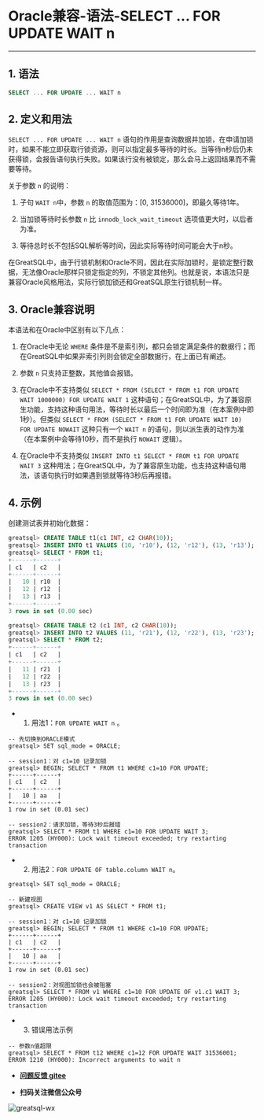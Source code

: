 # Oracle兼容-语法-SELECT ... FOR UPDATE WAIT n
---


## 1. 语法

```sql
SELECT ... FOR UPDATE ... WAIT n
```

## 2. 定义和用法

`SELECT ... FOR UPDATE ... WAIT n` 语句的作用是查询数据并加锁，在申请加锁时，如果不能立即获取行锁资源，则可以指定最多等待的时长。当等待n秒后仍未获得锁，会报告语句执行失败。如果该行没有被锁定，那么会马上返回结果而不需要等待。

关于参数 `n` 的说明：

1. 子句 `WAIT n`中，参数 `n` 的取值范围为：[0, 31536000]，即最久等待1年。

2. 当加锁等待时长参数 `n` 比 `innodb_lock_wait_timeout` 选项值更大时，以后者为准。

3. 等待总时长不包括SQL解析等时间，因此实际等待时间可能会大于n秒。

在GreatSQL中，由于行锁机制和Oracle不同，因此在实际加锁时，是锁定整行数据，无法像Oracle那样只锁定指定的列，不锁定其他列。也就是说，本语法只是兼容Oracle风格用法，实际行锁加锁还和GreatSQL原生行锁机制一样。

## 3. Oracle兼容说明

本语法和在Oracle中区别有以下几点：

1. 在Oracle中无论 `WHERE` 条件是不是索引列，都只会锁定满足条件的数据行；而在GreatSQL中如果非索引列则会锁定全部数据行，在上面已有阐述。

2. 参数 `n` 只支持正整数，其他值会报错。

3. 在Oracle中不支持类似 `SELECT * FROM (SELECT * FROM t1 FOR UPDATE WAIT 1000000) FOR UPDATE WAIT 1` 这种语句；在GreatSQL中，为了兼容原生功能，支持这种语句用法，等待时长以最后一个时间即为准（在本案例中即1秒）。但类似 `SELECT * FROM (SELECT * FROM t1 FOR UPDATE WAIT 10) FOR UPDATE NOWAIT` 这种只有一个 `WAIT n` 的语句，则以派生表的动作为准（在本案例中会等待10秒，而不是执行 `NOWAIT` 逻辑）。

6. 在Oracle中不支持类似 `INSERT INTO t1 SELECT * FROM t1 FOR UPDATE WAIT 3` 这种用法；在GreatSQL中，为了兼容原生功能，也支持这种语句用法，该语句执行时如果遇到锁就等待3秒后再报错。


## 4. 示例

创建测试表并初始化数据：
```sql
greatsql> CREATE TABLE t1(c1 INT, c2 CHAR(10));
greatsql> INSERT INTO t1 VALUES (10, 'r10'), (12, 'r12'), (13, 'r13');
greatsql> SELECT * FROM t1;
+------+------+
| c1   | c2   |
+------+------+
|   10 | r10  |
|   12 | r12  |
|   13 | r13  |
+------+------+
3 rows in set (0.00 sec)

greatsql> CREATE TABLE t2 (c1 INT, c2 CHAR(10));
greatsql> INSERT INTO t2 VALUES (11, 'r21'), (12, 'r22'), (13, 'r23');
greatsql> SELECT * FROM t2;
+------+------+
| c1   | c2   |
+------+------+
|   11 | r21  |
|   12 | r22  |
|   13 | r23  |
+------+------+
3 rows in set (0.00 sec)
```

- 1. 用法1：`FOR UPDATE WAIT n` 。

```
-- 先切换到ORACLE模式
greatsql> SET sql_mode = ORACLE;

-- session1：对 c1=10 记录加锁
greatsql> BEGIN; SELECT * FROM t1 WHERE c1=10 FOR UPDATE;
+------+------+
| c1   | c2   |
+------+------+
|   10 | aa   |
+------+------+
1 row in set (0.01 sec)

-- session2：请求加锁，等待3秒后报错
greatsql> SELECT * FROM t1 WHERE c1=10 FOR UPDATE WAIT 3;
ERROR 1205 (HY000): Lock wait timeout exceeded; try restarting transaction
```

- 2. 用法2：`FOR UPDATE OF table.column WAIT n`。

```
greatsql> SET sql_mode = ORACLE;

-- 新建视图
greatsql> CREATE VIEW v1 AS SELECT * FROM t1;

-- session1：对 c1=10 记录加锁
greatsql> BEGIN; SELECT * FROM t1 WHERE c1=10 FOR UPDATE;
+------+------+
| c1   | c2   |
+------+------+
|   10 | aa   |
+------+------+
1 row in set (0.01 sec)

-- session2：对视图加锁也会被阻塞
greatsql> SELECT * FROM v1 WHERE c1=10 FOR UPDATE OF v1.c1 WAIT 3;
ERROR 1205 (HY000): Lock wait timeout exceeded; try restarting transaction
```

- 3. 错误用法示例

```
-- 参数n值超限
greatsql> SELECT * FROM t12 WHERE c1=12 FOR UPDATE WAIT 31536001;
ERROR 1210 (HY000): Incorrect arguments to wait n
```



- **[问题反馈 gitee](https://gitee.com/GreatSQL/GreatSQL-Manual/issues)**

- **扫码关注微信公众号**

![greatsql-wx](../greatsql-wx.jpg)

